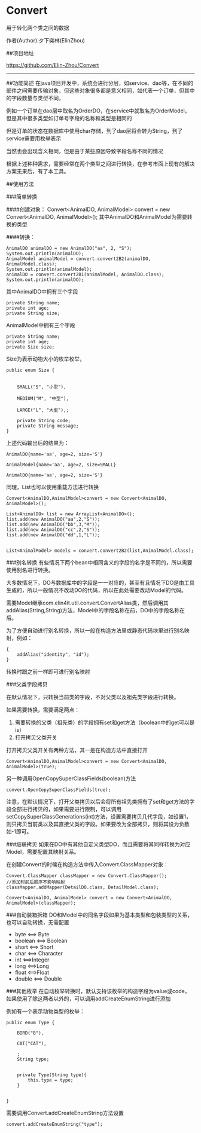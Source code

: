 # Convert

用于转化两个类之间的数据

作者(Author):夕下奕林(ElinZhou)


##项目地址

https://github.com/Elin-Zhou/Convert


***

##功能简述
在java项目开发中，系统会进行分层，如service、dao等，在不同的部件之间需要传输对象，但这些对象很多都是意义相同，如代表一个订单，但其中的字段数量与类型不同。

例如一个订单在dao层中取名为OrderDO，在service中就取名为OrderModel，但是其中很多类型如订单号字段的名称和类型是相同的

但是订单的状态在数据库中使用char存储，到了dao层将会转为String，到了service需要用枚举表示

当然也会出现含义相同，但是由于某些原因导致字段名称不同的情况


根据上述种种需求，需要经常在两个类型之间进行转换，在参考市面上现有的解决方案无果后，有了本工具。


##使用方法

###简单转换

####创建对象：
	Convert<AnimalDO, AnimalModel> convert = new Convert<AnimalDO, AnimalModel>();
其中AnimalDO和AnimalModel为需要转换的类型


####转换：

	AnimalDO animalDO = new AnimalDO("aa", 2, "S");
	System.out.println(animalDO);
	AnimalModel animalModel = convert.convert2B2(animalDO, AnimalModel.class);
	System.out.println(animalModel);
	animalDO = convert.convert2B1(animalModel, AnimalDO.class);
	System.out.println(animalDO);

其中AnimalDO中拥有三个字段

	private String name;
	private int age;
	private String size;
	
AnimalModel中拥有三个字段

	private String name;
	private int age;
	private Size size;

Size为表示动物大小的枚举枚举，

	public enum Size {


    	SMALL("S", "小型"),

    	MEDIUM("M", "中型"),

    	LARGE("L", "大型"),;

    	private String code;
    	private String message;   
    }
    
上述代码输出后的结果为：


	AnimalDO{name='aa', age=2, size='S'}

	AnimalModel{name='aa', age=2, size=SMALL}

	AnimalDO{name='aa', age=2, size='S'} 
   
   


同理，List也可以使用重载方法进行转换


	Convert<AnimalDO,AnimalModel>convert = new Convert<AnimalDO, AnimalModel>();

	List<AnimalDO> list = new ArrayList<AnimalDO>();
	list.add(new AnimalDO("aa",2,"S"));
	list.add(new AnimalDO("bb",3,"M"));
	list.add(new AnimalDO("cc",2,"S"));
	list.add(new AnimalDO("dd",1,"L"));


	List<AnimalModel> models = convert.convert2B2(list,AnimalModel.class);




###别名转换
有些情况下两个bean中相同含义的字段的名字是不同的，所以需要使用别名进行转换。

大多数情况下，DO与数据库中的字段是一一对应的，甚至有且情况下DO是由工具生成的，所以一般情况不改动DO的代码，所以在此处需要改动Model的代码。

需要Model继承com.elin4it.util.convert.ConvertAlias类，然后调用其addAlias(String,String)方法，Model中的字段名称在前，DO中的字段名称在后。

为了方便自动进行别名转换，所以一般在构造方法里或静态代码块里进行别名映射，例如：

	{
	    addAlias("identity", "id");
	}


转换时跟之前一样即可进行别名映射


###父类字段拷贝

在默认情况下，只转换当前类的字段，不对父类以及祖先类字段进行转换。

如果需要转换，需要满足两点：

1. 需要转换的父类（祖先类）的字段拥有set和get方法（boolean中的get可以是is）
2. 打开拷贝父类开关

打开拷贝父类开关有两种方法，其一是在构造方法中直接打开

	Convert<AnimalDO,AnimalModel>convert = new Convert<AnimalDO, AnimalModel>(true);
	
另一种调用OpenCopySuperClassFields(boolean)方法

	convert.OpenCopySuperClassFields(true);


注意，在默认情况下，打开父类拷贝以后会将所有祖先类拥有了set和get方法的字段全部进行拷贝的，如果需要进行限制，可以调用setCopySuperClassGenerations(int)方法，设置需要拷贝几代字段，如设置1，则只拷贝当前类以及其直接父类的字段。如果要改为全部拷贝，则将其设为负数如-1即可。


###级联拷贝
如果在DO中有其他自定义类型DO，而且需要将其同样转换为对应Model，需要配置其映射关系。

在创建Convert的时候在构造方法中传入Convert.ClassMapper对象：

	Convert.ClassMapper classMapper = new Convert.ClassMapper();
	//添加时前后顺序不影响映射
	classMapper.addMapper(DetailDO.class, DetailModel.class);

	Convert<AnimalDO, AnimalModel> convert = new Convert<AnimalDO, AnimalModel>(classMapper);
	
	
###自动装箱拆箱
DO和Model中的同名字段如果为基本类型和包装类型的关系，也可以自动转换，无需配置

* byte <==> Byte
* boolean <==> Boolean
* short <==> Short
* char <==> Character
* int <==>Integer
* long <==>Long
* float <==>Float
* double <==> Double



###其他枚举
在自动枚举转换时，默认支持该枚举的构造字段为value或code，如果使用了除这两者以外的，可以调用addCreateEnumString进行添加

例如有一个表示动物类型的枚举：

	public enum Type {

    	BIRD("B"),

    	CAT("CAT"),

    	;
    	String type;


    	private Type(String type){
    	    this.type = type;
    	}


	}
	
需要调用Convert.addCreateEnumString方法设置

	convert.addCreateEnumString("type");